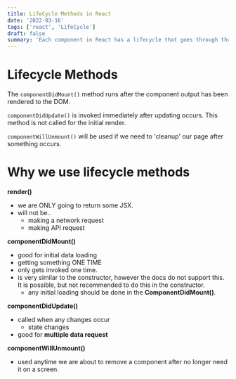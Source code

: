 ```yaml
---
title: LifeCycle Methods in React
date: '2022-03-16'
tags: ['react', 'LifeCycle']
draft: false
summary: 'Each component in React has a lifecycle that goes through three main phases Mounting, Updating, and Unmounting.'
---
```


# Lifecycle Methods

The `componentDidMount()` method runs after the component output has been rendered to the DOM.

`componentDidUpdate()` is invoked immediately after updating occurs. This method is not called for the initial render.

`componentWillUnmount()` will be used if we need to 'cleanup' our page after something occurs.

# Why we use lifecycle methods

**render()**

- we are ONLY going to return some JSX.
- will not be..
  - making a network request
  - making API request

**componentDidMount()**

- good for initial data loading
- getting something ONE TIME
- only gets invoked one time.
- is very similar to the constructor, however the docs do not support this. It is possible, but not recommended to do this in the constructor.
  - any initial loading should be done in the **ComponentDidMount()**.

**componentDidUpdate()**

- called when any changes occur
  - state changes
- good for **multiple data request**

**componentWillUnmount()**

- used anytime we are about to remove a component after no longer need it on a screen.
